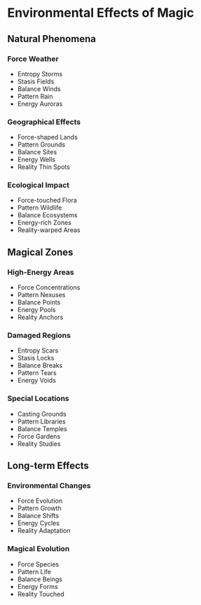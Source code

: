 # Environmental Effects of Magic

## Natural Phenomena

### Force Weather
- Entropy Storms
- Stasis Fields
- Balance Winds
- Pattern Rain
- Energy Auroras

### Geographical Effects
- Force-shaped Lands
- Pattern Grounds
- Balance Sites
- Energy Wells
- Reality Thin Spots

### Ecological Impact
- Force-touched Flora
- Pattern Wildlife
- Balance Ecosystems
- Energy-rich Zones
- Reality-warped Areas

## Magical Zones

### High-Energy Areas
- Force Concentrations
- Pattern Nexuses
- Balance Points
- Energy Pools
- Reality Anchors

### Damaged Regions
- Entropy Scars
- Stasis Locks
- Balance Breaks
- Pattern Tears
- Energy Voids

### Special Locations
- Casting Grounds
- Pattern Libraries
- Balance Temples
- Force Gardens
- Reality Studies

## Long-term Effects

### Environmental Changes
- Force Evolution
- Pattern Growth
- Balance Shifts
- Energy Cycles
- Reality Adaptation

### Magical Evolution
- Force Species
- Pattern Life
- Balance Beings
- Energy Forms
- Reality Touched
